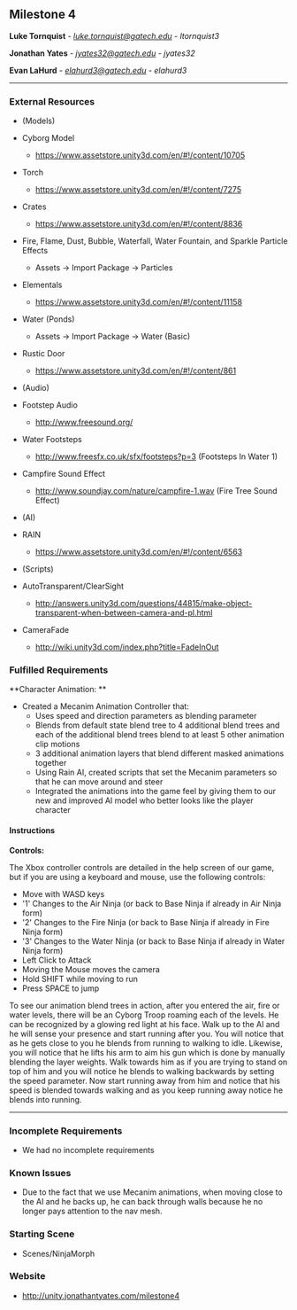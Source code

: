Milestone 4
------------

**Luke Tornquist**  -  *luke.tornquist@gatech.edu* - *ltornquist3*

**Jonathan Yates**  -  *jyates32@gatech.edu*  -  *jyates32*

**Evan LaHurd**  -  *elahurd3@gatech.edu*  -  *elahurd3*

---

### External Resources

- (Models)
- Cyborg Model
  - https://www.assetstore.unity3d.com/en/#!/content/10705
- Torch
  - https://www.assetstore.unity3d.com/en/#!/content/7275
- Crates
  - https://www.assetstore.unity3d.com/en/#!/content/8836

- Fire, Flame, Dust, Bubble, Waterfall, Water Fountain, and Sparkle Particle Effects
  - Assets -> Import Package -> Particles

- Elementals
  - https://www.assetstore.unity3d.com/en/#!/content/11158

- Water (Ponds)
  - Assets -> Import Package -> Water (Basic)

- Rustic Door
  - https://www.assetstore.unity3d.com/en/#!/content/861

- (Audio)
- Footstep Audio
  - http://www.freesound.org/
- Water Footsteps
  - http://www.freesfx.co.uk/sfx/footsteps?p=3 (Footsteps In Water 1)
- Campfire Sound Effect
  - http://www.soundjay.com/nature/campfire-1.wav  (Fire Tree Sound Effect)

- (AI)
- RAIN
  - https://www.assetstore.unity3d.com/en/#!/content/6563
  
- (Scripts)
- AutoTransparent/ClearSight
  - http://answers.unity3d.com/questions/44815/make-object-transparent-when-between-camera-and-pl.html
- CameraFade
  - http://wiki.unity3d.com/index.php?title=FadeInOut


### Fulfilled Requirements

**Character Animation: **
- Created a Mecanim Animation Controller that:
  - Uses speed and direction parameters as blending parameter
  - Blends from default state blend tree to 4 additional blend trees and
    each of the additional blend trees blend to at least 5 other animation
    clip motions
  - 3 additional animation layers that blend different masked animations
    together
  - Using Rain AI, created scripts that set the Mecanim parameters so that
    he can move around and steer
  - Integrated the animations into the game feel by giving them to our
    new and improved AI model who better looks like the player character

#### Instructions

**Controls:**

The Xbox controller controls are detailed in the help screen of our game, but if you are using a keyboard and mouse, use the following controls:

- Move with WASD keys
- '1' Changes to the Air Ninja (or back to Base Ninja if already in Air Ninja form)
- '2' Changes to the Fire Ninja (or back to Base Ninja if already in Fire Ninja form)
- '3' Changes to the Water Ninja (or back to Base Ninja if already in Water Ninja form)
- Left Click to Attack
- Moving the Mouse moves the camera
- Hold SHIFT while moving to run
- Press SPACE to jump

To see our animation blend trees in action, after you entered the air, fire
or water levels, there will be an Cyborg Troop roaming each of the levels.
He can be recognized by a glowing red light at his face. Walk up to the AI
and he will sense your presence and start running after you.  You will notice that as he gets close to you he blends from running to walking
to idle. Likewise, you will notice that he lifts his arm to aim his gun
which is done by manually blending the layer weights.  Walk towards him
as if you are trying to stand on top of him and you will notice he blends
to walking backwards by setting the speed parameter.  Now start running away from him and notice that his speed is blended towards walking and
as you keep running away notice he blends into running.


---

### Incomplete Requirements

- We had no incomplete requirements

### Known Issues

- Due to the fact that we use Mecanim animations, when moving close
  to the AI and he backs up, he can back through walls because he no
  longer pays attention to the nav mesh.

### Starting Scene

- Scenes/NinjaMorph

### Website

- http://unity.jonathantyates.com/milestone4
